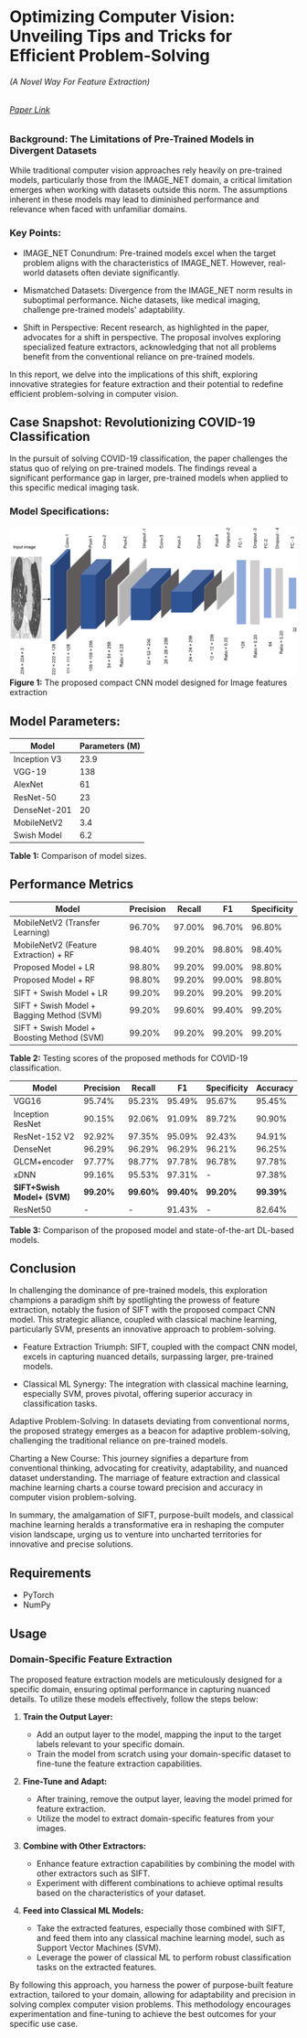 # Optimizing Computer Vision: Unveiling Tips and Tricks for Efficient Problem-Solving
###### (A Novel Way For Feature Extraction) 
###### [Paper Link](https://www.researchgate.net/publication/369118905_A_hybrid_CNN_and_ensemble_model_for_COVID-19_lung_infection_detection_on_chest_CT_scans)
### Background: The Limitations of Pre-Trained Models in Divergent Datasets 
While traditional computer vision approaches rely heavily on pre-trained models, particularly those from the IMAGE_NET domain, a critical limitation emerges when working with datasets outside this norm. 
The assumptions inherent in these models may lead to diminished performance and relevance when faced with unfamiliar domains. 

### Key Points: 

* IMAGE_NET Conundrum: Pre-trained models excel when the target problem aligns with the characteristics of IMAGE_NET. However, real-world datasets often deviate significantly. 

* Mismatched Datasets: Divergence from the IMAGE_NET norm results in suboptimal performance. Niche datasets, like medical imaging, challenge pre-trained models' adaptability. 

* Shift in Perspective: Recent research, as highlighted in the paper, advocates for a shift in perspective. The proposal involves exploring specialized feature extractors, acknowledging that not all problems benefit from the conventional reliance on pre-trained models. 

In this report, we delve into the implications of this shift, exploring innovative strategies for feature extraction and their potential to redefine efficient problem-solving in computer vision. 

## Case Snapshot: Revolutionizing COVID-19 Classification 

In the pursuit of solving COVID-19 classification, the paper challenges the status quo of relying on pre-trained models. The findings reveal a significant performance gap in larger, pre-trained models when applied to this specific medical imaging task. 

### Model Specifications:  
![Figure 1: The proposed compact CNN model designed for Image features extraction](swish.PNG)
**Figure 1:** The proposed compact CNN model designed for Image features extraction

## Model Parameters: 

| Model        | Parameters (M) |
|--------------| --------------- |
| Inception V3 | 23.9            |
| VGG-19       | 138             |
| AlexNet      | 61              |
| ResNet-50    | 23              |
| DenseNet-201 | 20              |
| MobileNetV2  | 3.4             |
| Swish Model  | 6.2             |

**Table 1:** Comparison of model sizes.



## Performance Metrics

| Model                                         | Precision | Recall | F1      | Specificity |
|-----------------------------------------------| --------- | ------ | ------- | ----------- |
| MobileNetV2 (Transfer Learning)               | 96.70%    | 97.00% | 96.70%  | 96.80%      |
| MobileNetV2 (Feature Extraction) + RF         | 98.40%    | 99.20% | 98.80%  | 98.40%      |
| Proposed Model + LR                           | 98.80%    | 99.20% | 99.00%  | 98.80%      |
| Proposed Model + RF                           | 98.80%    | 99.20% | 99.00%  | 98.80%      |
| SIFT + Swish Model + LR                       | 99.20%    | 99.20% | 99.20%  | 99.20%      |
| SIFT + Swish Model + Bagging Method (SVM)           | 99.20%    | 99.60% | 99.40%  | 99.20%      |
| SIFT + Swish Model + Boosting Method (SVM) | 99.20%    | 99.20% | 99.20%  | 99.20%      |

**Table 2:** Testing scores of the proposed methods for COVID-19 classification.


| Model                          | Precision  | Recall     | F1         | Specificity | Accuracy   |
|--------------------------------|------------|------------|------------|-------------|------------|
| VGG16                          | 95.74%     | 95.23%     | 95.49%     | 95.67%      | 95.45%     |
| Inception ResNet               | 90.15%     | 92.06%     | 91.09%     | 89.72%      | 90.90%     |
| ResNet-152 V2                  | 92.92%     | 97.35%     | 95.09%     | 92.43%      | 94.91%     |
| DenseNet                       | 96.29%     | 96.29%     | 96.29%     | 96.21%      | 96.25%     |
| GLCM+encoder                   | 97.77%     | 98.77%     | 97.78%     | 96.78%      | 97.78%     |
| xDNN                           | 99.16%     | 95.53%     | 97.31%     | -           | 97.38%     |
| **SIFT+Swish Model+ (SVM)** | **99.20%** | **99.60%** | **99.40%** | **99.20%**  | **99.39%** |
| ResNet50                       | -          | -          | 91.43%     | -           | 82.64%     |

**Table 3:** Comparison of the proposed model and state-of-the-art DL-based models.

## Conclusion

In challenging the dominance of pre-trained models, this exploration champions a paradigm shift by spotlighting the prowess of feature extraction, notably the fusion of SIFT with the proposed compact CNN model. This strategic alliance, coupled with classical machine learning, particularly SVM, presents an innovative approach to problem-solving. 



* Feature Extraction Triumph: SIFT, coupled with the compact CNN model, excels in capturing nuanced details, surpassing larger, pre-trained models. 

* Classical ML Synergy: The integration with classical machine learning, especially SVM, proves pivotal, offering superior accuracy in classification tasks. 

Adaptive Problem-Solving: In datasets deviating from conventional norms, the proposed strategy emerges as a beacon for adaptive problem-solving, challenging the traditional reliance on pre-trained models. 

Charting a New Course: This journey signifies a departure from conventional thinking, advocating for creativity, adaptability, and nuanced dataset understanding. The marriage of feature extraction and classical machine learning charts a course toward precision and accuracy in computer vision problem-solving. 

In summary, the amalgamation of SIFT, purpose-built models, and classical machine learning heralds a transformative era in reshaping the computer vision landscape, urging us to venture into uncharted territories for innovative and precise solutions. 

## Requirements 
* PyTorch 
* NumPy

## Usage

### Domain-Specific Feature Extraction

The proposed feature extraction models are meticulously designed for a specific domain, ensuring optimal performance in capturing nuanced details. To utilize these models effectively, follow the steps below:

1. **Train the Output Layer:**
   - Add an output layer to the model, mapping the input to the target labels relevant to your specific domain.
   - Train the model from scratch using your domain-specific dataset to fine-tune the feature extraction capabilities.

2. **Fine-Tune and Adapt:**
   - After training, remove the output layer, leaving the model primed for feature extraction.
   - Utilize the model to extract domain-specific features from your images.

3. **Combine with Other Extractors:**
   - Enhance feature extraction capabilities by combining the model with other extractors such as SIFT.
   - Experiment with different combinations to achieve optimal results based on the characteristics of your dataset.

4. **Feed into Classical ML Models:**
   - Take the extracted features, especially those combined with SIFT, and feed them into any classical machine learning model, such as Support Vector Machines (SVM).
   - Leverage the power of classical ML to perform robust classification tasks on the extracted features.

By following this approach, you harness the power of purpose-built feature extraction, tailored to your domain, allowing for adaptability and precision in solving complex computer vision problems. This methodology encourages experimentation and fine-tuning to achieve the best outcomes for your specific use case.


